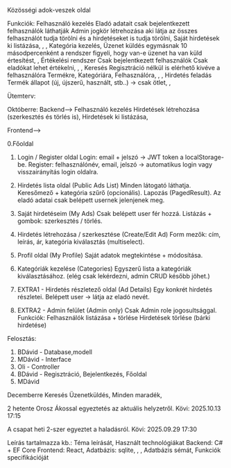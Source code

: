 Közösségi adok-veszek oldal

Funkciók:
Felhasználó kezelés
Eladó adatait csak bejelentkezett felhasználók láthatják
Admin jogkör létrehozása aki látja az összes felhasználót tudja törölni és a hirdetéseket is tudja törölni,
Saját hirdetések ki listázása,
,
,
Kategória kezelés,
Üzenet küldés egymásnak
10 másodpercenként a rendszer figyeli, hogy van-e üzenet ha van küld értesítést,
,
Értékelési rendszer
Csak bejelentkezett felhasználók
Csak eladókat lehet értékelni,
,
,
Keresés
Regisztráció nélkül is elérhető kivéve a felhasználóra
Termékre,
Kategóriára,
Felhasználóra,
,
,
Hirdetés feladás
Termék állapot (új, újszerű, használt, stb..) -> csak ötlet,
,

Ütemterv:

Októberre:
Backend-->
Felhasználó kezelés
Hirdetések létrehozása (szerkesztés és törlés is),
Hirdetések ki listázása,

Frontend-->

0.Főoldal

1. Login / Register oldal
Login: email + jelszó → JWT token a localStorage-be.
Register: felhasználónév, email, jelszó → automatikus login vagy visszairányítás login oldalra.

2. Hirdetés lista oldal (Public Ads List)
Minden látogató láthatja.
Keresőmező + kategória szűrő (opcionális).
Lapozás (PagedResult).
Az eladó adatai csak belépett usernek jelenjenek meg.

3. Saját hirdetéseim (My Ads)
Csak belépett user fér hozzá.
Listázás + gombok: szerkesztés / törlés.

4. Hirdetés létrehozása / szerkesztése (Create/Edit Ad)
Form mezők: cím, leírás, ár, kategória kiválasztás (multiselect).

5. Profil oldal (My Profile)
Saját adatok megtekintése + módosítása.

6. Kategóriák kezelése (Categories)
Egyszerű lista a kategóriák kiválasztásához.
(elég csak lekérdezni, admin CRUD később jöhet.)

7. EXTRA1 -  Hirdetés részletező oldal (Ad Details)
Egy konkrét hirdetés részletei.
Belépett user → látja az eladó nevét.

8. EXTRA2 - Admin felület (Admin only)
Csak Admin role jogosultsággal.
Funkciók:
Felhasználók listázása + törlése
Hirdetések törlése (bárki hirdetése)

Felosztás:

1. BDávid - Database,modell
2. MDávid - Interface 
3. Oli - Controller
4. BDávid - Regisztráció, Bejelentkezés, Főoldal
5. MDávid


Decemberre
Keresés
Üzenetküldés,
Minden maradék,


2 hetente Orosz Ákossal egyeztetés az aktuális helyzetről.
Kövi: 2025.10.13 17:15

A csapat heti 2-szer egyeztet a haladásról.
Kövi: 2025.09.29 17:30

Leírás tartalmazza kb.:
Téma leírását,
Használt technológiákat
Backend: C# + EF Core
Frontend: React,
Adatbázis: sqlite,
,
,
Adatbázis sémát,
Funkciók specifikációját


